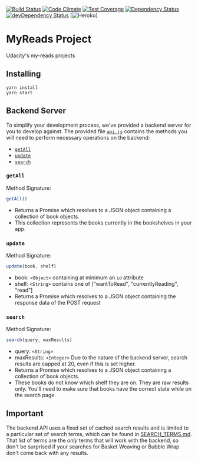 [![Build Status](https://travis-ci.org/kuroski/my-reads.svg?branch=master)](https://travis-ci.org/kuroski/my-reads)
[![Code Climate](https://codeclimate.com/github/kuroski/my-reads/badges/gpa.svg)](https://codeclimate.com/github/kuroski/my-reads)
[![Test Coverage](https://codeclimate.com/github/kuroski/my-reads/badges/coverage.svg)](https://codeclimate.com/github/kuroski/my-reads/coverage)
[![Dependency Status](https://david-dm.org/kuroski/my-reads/status.svg)](https://david-dm.org/kuroski/my-reads#info=dependencies)
[![devDependency Status](https://david-dm.org/kuroski/my-reads/dev-status.svg)](https://david-dm.org/kuroski/my-reads#info=devDependencies)
[![Heroku](https://kuroski-my-reads.herokuapp.com/?app=heroku-badge)]

# MyReads Project

Udacity's my-reads projects

## Installing

```
yarn install
yarn start
```

## Backend Server

To simplify your development process, we've provided a backend server for you to develop against. The provided file [`api.js`](src/api.js) contains the methods you will need to perform necessary operations on the backend:

* [`getAll`](#getall)
* [`update`](#update)
* [`search`](#search)

### `getAll`

Method Signature:

```js
getAll()
```

* Returns a Promise which resolves to a JSON object containing a collection of book objects.
* This collection represents the books currently in the bookshelves in your app.

### `update`

Method Signature:

```js
update(book, shelf)
```

* book: `<Object>` containing at minimum an `id` attribute
* shelf: `<String>` contains one of ["wantToRead", "currentlyReading", "read"]  
* Returns a Promise which resolves to a JSON object containing the response data of the POST request

### `search`

Method Signature:

```js
search(query, maxResults)
```

* query: `<String>`
* maxResults: `<Integer>` Due to the nature of the backend server, search results are capped at 20, even if this is set higher.
* Returns a Promise which resolves to a JSON object containing a collection of book objects.
* These books do not know which shelf they are on. They are raw results only. You'll need to make sure that books have the correct state while on the search page.

## Important
The backend API uses a fixed set of cached search results and is limited to a particular set of search terms, which can be found in [SEARCH_TERMS.md](SEARCH_TERMS.md). That list of terms are the _only_ terms that will work with the backend, so don't be surprised if your searches for Basket Weaving or Bubble Wrap don't come back with any results.

